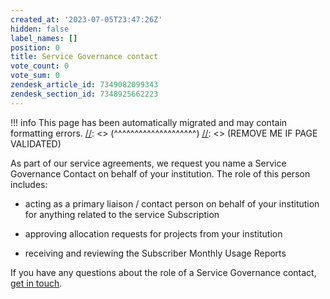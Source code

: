 ```yaml
---
created_at: '2023-07-05T23:47:26Z'
hidden: false
label_names: []
position: 0
title: Service Governance contact
vote_count: 0
vote_sum: 0
zendesk_article_id: 7349082099343
zendesk_section_id: 7348925662223
---
```



[//]: <> (REMOVE ME IF PAGE VALIDATED)
[//]: <> (vvvvvvvvvvvvvvvvvvvv)
!!! info
    This page has been automatically migrated and may contain formatting errors.
[//]: <> (^^^^^^^^^^^^^^^^^^^^)
[//]: <> (REMOVE ME IF PAGE VALIDATED)
<p data-pm-slice="1 3 []">As part of our service agreements, we request you name a Service Governance Contact on behalf of your institution. The role of this person includes:</p>
<ul class="ak-ul">
<li>
<p>acting as a primary liaison / contact person on behalf of your institution for anything related to the service Subscription</p>
</li>
<li>
<p>approving allocation requests for projects from your institution</p>
</li>
<li>
<p>receiving and reviewing the Subscriber Monthly Usage Reports</p>
</li>
</ul>
<p>If you have any questions about the role of a Service Governance contact, <a href="mailto:info@nesi.org.nz" target="_self">get in touch</a>.</p>